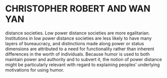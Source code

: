 # CHRISTOPHER ROBERT AND WAN YAN

distance societies. Low power distance societies are more egalitarian. Institutions in low power distance societies are less likely to have many layers of bureaucracy, and distinctions made along power or status dimensions are attributed to a need for functionality rather than inherent differences in the worth of individuals. Because humor is used to both maintain power and authority and to subvert it, the notion of power distance might be particularly relevant with regard to explaining peoples’ underlying motivations for using humor.